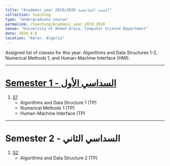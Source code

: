 ```yaml
---
title: "Academic year 2019/2020 السنة الجامعية"
collection: teaching
type: "Undergraduate course"
permalink: /teaching/Academic_year_2019_2020
venue: "University of Ahmed Draia, Computer Science Department"
date: 2020-4-8
location: "Adrar, Algeria"
---
```


Assigned list of classes for this year: Algorithms and Data Structures 1-2, Numerical Methods 1, and Human-Machine Interface (HMI).

***

[Semester 1 - السداسي الأول](/teaching_content/academic_year_2019_2020/2019-2020-1st-semester-teaching)
======


1. [S1](/teaching_content/academic_year_2019_2020/2019-2020-1st-semester-teaching)
	* Algorithms and Data Structure 1 (TP)
	* Numerical Methods 1 (TP)
	* Human-Machine Interface (TP)

***

Semester 2 - السداسي الثاني
======
1. [S2](/teaching_content/academic_year_2019_2020/2019-2020-2nd-semester-teaching)
	* Algorithms and Data Structure 2 (TP)
	
	


